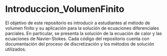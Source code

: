 # Introduccion_VolumenFinito
El objetivo de este repositorio es introducir a estudiantes al método de volumen finito y su aplicación para la solución de ecuaciones diferenciales parciales. En particular, se presenta la solución de la ecuación de calor y las ecuaciones de Navier-Stokes. Cada código del repositorio cuenta con documentación del proceso de discretización y los métodos de solución utilizados.
